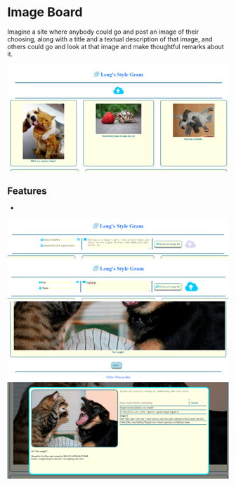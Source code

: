 # Image Board
Imagine a site where anybody could go and post an image of their choosing, along with a title and a textual description of that image, and others could go and look at that image and make thoughtful remarks about it.

<img src="Lengstylegram.png">

## Features
* 
<img src="before-upload.png">

<img src="cloud.png">

<img src="more.png">

<img src="comments.png">
